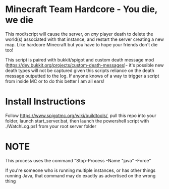 # Minecraft Team Hardcore - You die, we die

This mod/script will cause the server, on *any* player death to delete the world(s) associated with that instance, and restart the server creating a new map.  Like hardcore Minecraft but you have to hope your friends don't die too!  


This script is paired with bukkit/spigot and custom death message mod (https://dev.bukkit.org/projects/custom-death-messages)- it's possible new death types will not be captured given this scripts reliance on the death message outputted to the log. If anyone knows of a way to trigger a script from inside MC or to do this better I am all ears!


# Install Instructions

Follow https://www.spigotmc.org/wiki/buildtools/, pull this repo into your folder, launch start_server.bat, then launch the powershell script with ./WatchLog.ps1 from your root server folder

# NOTE
This process uses the command "Stop-Process -Name "java" -Force"

If you're someone who is running multiple instances, or has other things running Java, that command may do exactly as advertised on the wrong thing
